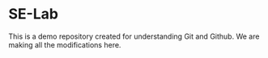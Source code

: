 # SE-Lab
This is a demo repository created for understanding Git and Github. We are making all the modifications here.
